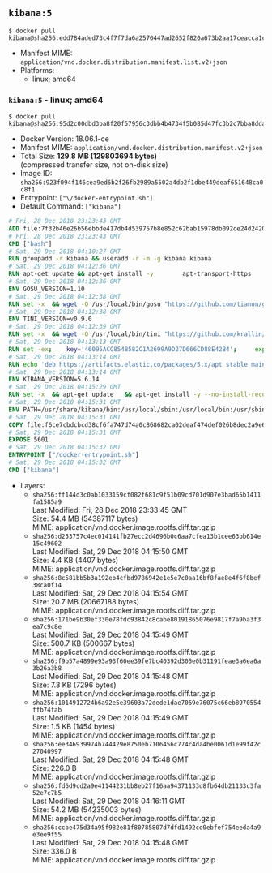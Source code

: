 ## `kibana:5`

```console
$ docker pull kibana@sha256:edd784aded73c4f7f7da6a2570447ad2652f820a673b2aa17ceacca1c868c993
```

-	Manifest MIME: `application/vnd.docker.distribution.manifest.list.v2+json`
-	Platforms:
	-	linux; amd64

### `kibana:5` - linux; amd64

```console
$ docker pull kibana@sha256:95d2c00dbd3ba8f20f57956c3dbb4b4734f5b085d47fc3b2c7bba8dda4e79013
```

-	Docker Version: 18.06.1-ce
-	Manifest MIME: `application/vnd.docker.distribution.manifest.v2+json`
-	Total Size: **129.8 MB (129803694 bytes)**  
	(compressed transfer size, not on-disk size)
-	Image ID: `sha256:923f094f146cea9ed6b2f26fb2989a5502a4db2f1dbe449deaf651648ca0c8f1`
-	Entrypoint: `["\/docker-entrypoint.sh"]`
-	Default Command: `["kibana"]`

```dockerfile
# Fri, 28 Dec 2018 23:23:43 GMT
ADD file:7f32b46e26b56ebbde417db4d539757b8e852c62bab15978db092ce24d2420d1 in / 
# Fri, 28 Dec 2018 23:23:43 GMT
CMD ["bash"]
# Sat, 29 Dec 2018 04:10:27 GMT
RUN groupadd -r kibana && useradd -r -m -g kibana kibana
# Sat, 29 Dec 2018 04:12:36 GMT
RUN apt-get update && apt-get install -y 		apt-transport-https 		ca-certificates 		wget 		libfontconfig 		libfreetype6 	--no-install-recommends && rm -rf /var/lib/apt/lists/*
# Sat, 29 Dec 2018 04:12:36 GMT
ENV GOSU_VERSION=1.10
# Sat, 29 Dec 2018 04:12:38 GMT
RUN set -x 	&& wget -O /usr/local/bin/gosu "https://github.com/tianon/gosu/releases/download/$GOSU_VERSION/gosu-$(dpkg --print-architecture)" 	&& wget -O /usr/local/bin/gosu.asc "https://github.com/tianon/gosu/releases/download/$GOSU_VERSION/gosu-$(dpkg --print-architecture).asc" 	&& export GNUPGHOME="$(mktemp -d)" 	&& gpg --batch --keyserver ha.pool.sks-keyservers.net --recv-keys B42F6819007F00F88E364FD4036A9C25BF357DD4 	&& gpg --batch --verify /usr/local/bin/gosu.asc /usr/local/bin/gosu 	&& rm -rf "$GNUPGHOME" /usr/local/bin/gosu.asc 	&& chmod +x /usr/local/bin/gosu 	&& gosu nobody true
# Sat, 29 Dec 2018 04:12:38 GMT
ENV TINI_VERSION=v0.9.0
# Sat, 29 Dec 2018 04:12:39 GMT
RUN set -x 	&& wget -O /usr/local/bin/tini "https://github.com/krallin/tini/releases/download/$TINI_VERSION/tini" 	&& wget -O /usr/local/bin/tini.asc "https://github.com/krallin/tini/releases/download/$TINI_VERSION/tini.asc" 	&& export GNUPGHOME="$(mktemp -d)" 	&& gpg --batch --keyserver ha.pool.sks-keyservers.net --recv-keys 6380DC428747F6C393FEACA59A84159D7001A4E5 	&& gpg --batch --verify /usr/local/bin/tini.asc /usr/local/bin/tini 	&& rm -rf "$GNUPGHOME" /usr/local/bin/tini.asc 	&& chmod +x /usr/local/bin/tini 	&& tini -h
# Sat, 29 Dec 2018 04:13:13 GMT
RUN set -ex; 	key='46095ACC8548582C1A2699A9D27D666CD88E42B4'; 	export GNUPGHOME="$(mktemp -d)"; 	gpg --batch --keyserver ha.pool.sks-keyservers.net --recv-keys "$key"; 	gpg --batch --export "$key" > /etc/apt/trusted.gpg.d/elastic.gpg; 	rm -rf "$GNUPGHOME"; 	apt-key list
# Sat, 29 Dec 2018 04:13:14 GMT
RUN echo 'deb https://artifacts.elastic.co/packages/5.x/apt stable main' > /etc/apt/sources.list.d/kibana.list
# Sat, 29 Dec 2018 04:13:14 GMT
ENV KIBANA_VERSION=5.6.14
# Sat, 29 Dec 2018 04:15:29 GMT
RUN set -x 	&& apt-get update 	&& apt-get install -y --no-install-recommends kibana=$KIBANA_VERSION 	&& rm -rf /var/lib/apt/lists/* 		&& sed -ri "s!^(\#\s*)?(server\.host:).*!\2 '0.0.0.0'!" /etc/kibana/kibana.yml 	&& grep -q "^server\.host: '0.0.0.0'\$" /etc/kibana/kibana.yml 		&& sed -ri "s!^(\#\s*)?(elasticsearch\.url:).*!\2 'http://elasticsearch:9200'!" /etc/kibana/kibana.yml 	&& grep -q "^elasticsearch\.url: 'http://elasticsearch:9200'\$" /etc/kibana/kibana.yml
# Sat, 29 Dec 2018 04:15:31 GMT
ENV PATH=/usr/share/kibana/bin:/usr/local/sbin:/usr/local/bin:/usr/sbin:/usr/bin:/sbin:/bin
# Sat, 29 Dec 2018 04:15:31 GMT
COPY file:f6ce7cbdcbcd38cf6fa747d74a0c868682ca02deaf474def026b8dec2a9e66e5 in / 
# Sat, 29 Dec 2018 04:15:31 GMT
EXPOSE 5601
# Sat, 29 Dec 2018 04:15:32 GMT
ENTRYPOINT ["/docker-entrypoint.sh"]
# Sat, 29 Dec 2018 04:15:32 GMT
CMD ["kibana"]
```

-	Layers:
	-	`sha256:ff144d3c0ab1033159cf082f681c9f51b09cd701d907e3bad65b1411fa1585a9`  
		Last Modified: Fri, 28 Dec 2018 23:33:45 GMT  
		Size: 54.4 MB (54387117 bytes)  
		MIME: application/vnd.docker.image.rootfs.diff.tar.gzip
	-	`sha256:d253757c4ec014141fb27ecc2d4696b0c6aa7cfea13b1cee63bb614e15c49602`  
		Last Modified: Sat, 29 Dec 2018 04:15:50 GMT  
		Size: 4.4 KB (4407 bytes)  
		MIME: application/vnd.docker.image.rootfs.diff.tar.gzip
	-	`sha256:8c581bb5b3a192eb4cfbd9786942e1e5e7c0aa16bf8fae8e4f6f8bef38ca0f14`  
		Last Modified: Sat, 29 Dec 2018 04:15:54 GMT  
		Size: 20.7 MB (20667188 bytes)  
		MIME: application/vnd.docker.image.rootfs.diff.tar.gzip
	-	`sha256:171be9b30ef330e78fdc93842c8cabe80191865076e9817f7a9ba3f3ea7c9c8e`  
		Last Modified: Sat, 29 Dec 2018 04:15:49 GMT  
		Size: 500.7 KB (500667 bytes)  
		MIME: application/vnd.docker.image.rootfs.diff.tar.gzip
	-	`sha256:f9b57a4899e93a93f60ee39fe7bc40392d305e0b31191feae3a6ea6a3b26a3b8`  
		Last Modified: Sat, 29 Dec 2018 04:15:48 GMT  
		Size: 7.3 KB (7296 bytes)  
		MIME: application/vnd.docker.image.rootfs.diff.tar.gzip
	-	`sha256:1014912724b6a92e5e39603a72dede1dae7069e76075c66eb8970554ffb74fab`  
		Last Modified: Sat, 29 Dec 2018 04:15:49 GMT  
		Size: 1.5 KB (1454 bytes)  
		MIME: application/vnd.docker.image.rootfs.diff.tar.gzip
	-	`sha256:ee346939974b744429e8750eb7106456c774c4da4be0061d1e99f42c27040997`  
		Last Modified: Sat, 29 Dec 2018 04:15:48 GMT  
		Size: 226.0 B  
		MIME: application/vnd.docker.image.rootfs.diff.tar.gzip
	-	`sha256:fd6d9cd2a9e41144231bb8eb27f16aa94371133d8fb64db21133c3fa52e7c7b5`  
		Last Modified: Sat, 29 Dec 2018 04:16:11 GMT  
		Size: 54.2 MB (54235003 bytes)  
		MIME: application/vnd.docker.image.rootfs.diff.tar.gzip
	-	`sha256:ccbe475d34a95f982e81f80785807d7dfd1492cd0ebfef754eeda4a9e3ee9f55`  
		Last Modified: Sat, 29 Dec 2018 04:15:48 GMT  
		Size: 336.0 B  
		MIME: application/vnd.docker.image.rootfs.diff.tar.gzip
